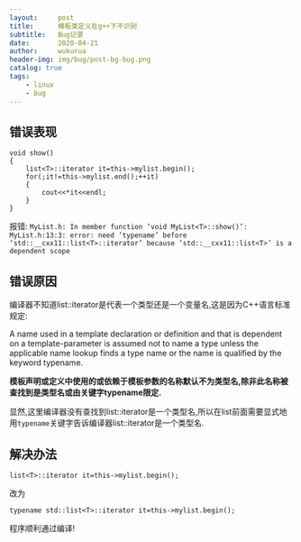 ```yaml
---
layout:     post
title:      模板类定义在g++下不识别
subtitle:   Bug记录
date:       2020-04-21
author:     wukurua
header-img: img/bug/post-bg-bug.png
catalog: true
tags:
    - linux
    - bug
---
```


## 错误表现 ##

	void show()
	{
		list<T>::iterator it=this->mylist.begin();
		for(;it!=this->mylist.end();++it)
		{
			cout<<*it<<endl;
		}
	}

报错:
`MyList.h: In member function ‘void MyList<T>::show()’:
MyList.h:13:3: error: need ‘typename’ before ‘std::__cxx11::list<T>::iterator’ because ‘std::__cxx11::list<T>’ is a dependent scope`

## 错误原因 ##
编译器不知道list<T>::iterator是代表一个类型还是一个变量名,这是因为C++语言标准规定:

A name used in a template declaration or definition and that is dependent on a template-parameter is assumed not to name a type unless the applicable name lookup finds a type name or the name is qualified by the keyword typename.

**模板声明或定义中使用的或依赖于模板参数的名称默认不为类型名,除非此名称被查找到是类型名或由关键字typename限定.**

显然,这里编译器没有查找到list<T>::iterator是一个类型名,所以在list<T>前面需要显式地用`typename`关键字告诉编译器list<T>::iterator是一个类型名.

## 解决办法 ##

	list<T>::iterator it=this->mylist.begin();

改为

	typename std::list<T>::iterator it=this->mylist.begin();

程序顺利通过编译!